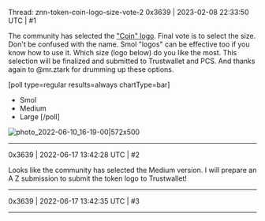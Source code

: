 Thread: znn-token-coin-logo-size-vote-2
0x3639 | 2023-02-08 22:33:50 UTC | #1

The community has selected the ["Coin" logo](https://forum2.zenon.org/t/znn-token-logo-vote/680/12).  Final vote is to select the size.  Don't be confused with the name. Smol "logos" can be effective too if you know how to use it.  Which size (logo below) do you like the most.  This selection will be finalized and submitted to Trustwallet and PCS.  And thanks again to @mr.ztark for drumming up these options.    

[poll type=regular results=always chartType=bar]
* Smol
* Medium
* Large
[/poll]

![photo_2022-06-10_16-19-00|572x500](upload://yl0BBiXO9OF2eX2YR2J6ZH4hdWv.jpeg)

-------------------------

0x3639 | 2022-06-17 13:42:28 UTC | #2

Looks like the community has selected the Medium version.  I will prepare an A Z submission to submit the token logo to Trustwallet!

-------------------------

0x3639 | 2022-06-17 13:42:35 UTC | #3



-------------------------


